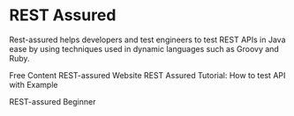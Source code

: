 # REST Assured

Rest-assured helps developers and test engineers to test REST APIs in Java ease by using techniques used in dynamic languages such as Groovy and Ruby.

<ResourceGroupTitle>Free Content</ResourceGroupTitle>
<BadgeLink colorScheme='blue' badgeText='Official Website' href='https://rest-assured.io'>REST-assured Website</BadgeLink>
<BadgeLink colorScheme='yellow' badgeText='Read' href='https://www.guru99.com/rest-assured.html'>REST Assured Tutorial: How to test API with Example</BadgeLink>

<BadgeLink colorScheme='Purple' badgeText='Watch' href='https://www.youtube.com/watch?v=oVNbaBlrhbo&list=PLhW3qG5bs-L8xPrBwDv66cTMlFNeUPdJx'>REST-assured Beginner</BadgeLink>
